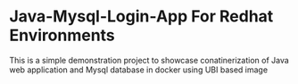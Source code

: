# Java-Mysql-Login-App For Redhat Environments

This is a simple demonstration project to showcase conatinerization of Java web application and Mysql database in docker using UBI based image


